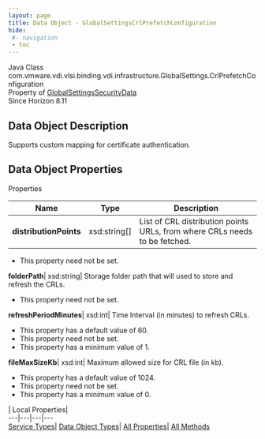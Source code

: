 ```yaml
---
layout: page
title: Data Object - GlobalSettingsCrlPrefetchConfiguration
hide:
 #- navigation
 - toc
---
```






Java Class
    com.vmware.vdi.vlsi.binding.vdi.infrastructure.GlobalSettings.CrlPrefetchConfiguration  
Property of
     [GlobalSettingsSecurityData](vdi.infrastructure.GlobalSettings.SecurityData.md#field_detail)  
Since 
    Horizon 8.11

## Data Object Description 

Supports custom mapping for certificate authentication. 

## Data Object Properties

Properties

Name |  Type |  Description   
---|---|---  
**distributionPoints**|  xsd:string[]|  List of CRL distribution points URLs, from where CRLs needs to be fetched.   


 * This property need not be set.

  
**folderPath**|  xsd:string|  Storage folder path that will used to store and refresh the CRLs.   


 * This property need not be set.

  
**refreshPeriodMinutes**|  xsd:int|  Time Interval (in minutes) to refresh CRLs.   


  * This property has a default value of 60.
 * This property need not be set.
  * This property has a minimum value of 1. 

  
**fileMaxSizeKb**|  xsd:int|  Maximum allowed size for CRL file (in kb).   


  * This property has a default value of 1024.
 * This property need not be set.
  * This property has a minimum value of 0. 

  
  
  
 | Local Properties|   
---|---|---|---  
[Service Types](index-mo_types.md)| [Data Object Types](index-do_types.md)| [All Properties](index-properties.md)| [All Methods](index-methods.md)  
  
  

